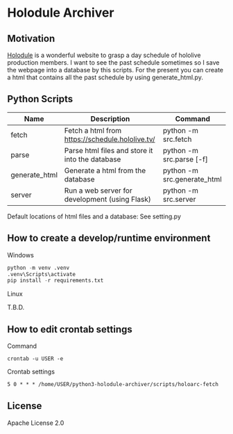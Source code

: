 # Holodule Archiver


## Motivation

[Holodule](https://schedule.hololive.tv) is a wonderful website to grasp a day schedule of hololive production members.
I want to see the past schedule sometimes so I save the webpage into a database by this scripts.
For the present you can create a html that contains all the past schedule by using generate_html.py.


## Python Scripts

| Name          | Description                                     | Command                     |
| ------------- | ----------------------------------------------- | --------------------------- |
| fetch         | Fetch a html from https://schedule.hololive.tv/ | python -m src.fetch         |
| parse         | Parse html files and store it into the database | python -m src.parse [-f]    |
| generate_html | Generate a html from the database               | python -m src.generate_html |
| server        | Run a web server for development (using Flask)  | python -m src.server        |

Default locations of html files and a database:
See setting.py


## How to create a develop/runtime environment

Windows

```py
python -m venv .venv
.venv\Scripts\activate
pip install -r requirements.txt
```

Linux

T.B.D.


## How to edit crontab settings

Command

```console
crontab -u USER -e
```

Crontab settings

```txt
5 0 * * * /home/USER/python3-holodule-archiver/scripts/holoarc-fetch
```


## License

Apache License 2.0


